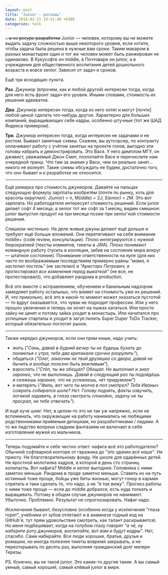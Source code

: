 ```yaml
---
layout: post
title: "Junior — роскошь"
date: 2018-02-21 19:41:40 +0300
categories: talk
---
```

~~.. а не ресурс разработки~~ Junior — человек, которому вы не можете выдать задачу сложностью выше некоторого уровня, если хотите, чтобы задача была решена в нужные вам сроки. Таким макаром в разных монастырях один и тот же человек может быть ранжирован не одинаково. В Кукусофте он middle, в Почтоваре он junior, а в учреждении для общественного воспитания детей дошкольного возраста и вовсе senior. Зависит от задач и сроков.

Ещё три исходящих пункта.

**Раз**. Джуниор (впрочем, как и любой другой) интересен тогда, когда для него есть фронт задач его уровня. Иными словами, стоимость их решения адекватна.

**Два**. Джуниор интересен тогда, когда из него хотят и могут [почти] любой ценой сделать что-нибудь другое. Характерно для больших компаний, выращивающих себе кадры, особенно штучные (тот же ШАД Яндекса примером).

**Три**. Джуниор интересен тогда, когда интересен не задачами и не ростом. Бывают занятные схемы. Скажем, вы аутсорсер, по контракту оплачивают работу с учётом занятых на проекте голов, выгодно эти головы набрать и демонстрировать. Это Вася. У него димплом МГУ, он джавист, уважаемый Джон Смит, похлопайте Васе и перечислите нам очередной транш. Что там за знания у Васи, чем он реально занят... никого не волнует. Такие схемы обсуждать не будем, достаточно того, что оно бывает и к разработке не относится.

---

Ещё ремарка про стоимость джуниоров. Давайте на пальцах следующую формулу зарплаты изобретём (почти по рынку, хоть для красоты округлил): J(unior) = n, M(iddle) = 2*J, S(enior) = 2*M. Это вот зарплата. Но работодателя интересует стоимость решений. Если junior делает софт 4 месяца, а senior тот же софт за 1 месяц, видим смешное: junior выпустил продукт на три месяца позже при senior'ной стоимости решения.

Слишком чистенько. На деле живые джуны делают ещё дольше и требуют ещё больше вложений. Они перетягивают на себя внимание middle+ (code review, консультации). Плохо интегрируются с нужной бюрократией (тексты коммитов, тикеты в JIRA). Плохо понимают командную работу (тусить в изоляции, забив на состояние мира вокруг — штатное состояние). Понимание ответственности на нуле (для них часто по воображаемым последствиям примерно равны *"мама, я застелил постель"* (не застелил) и *"Аристарх Петрович, я протестировал все изменения перед выкаткой"* (не все, не протестировал)), что добавляет рандома в production.

Всё это вместе с исправлением, обучением и банальным надзором замедляет работу остальных, что влияет на стоимость уже их решений. И, что прикольно, всё это в какой-то момент может оказаться пустотой — то вдруг оказывается, что чувак не подходит профессии. Или у него прошло увлечение и теперь он хочет на лыжах кататься. Или просто зайку не ценят и потому зайка уходит в монастырь. Или начитался про успешные стартапы и уходит в загул пилить Super Duper ToDo Tracker, который обязательно поглотит рынок.

---

Также нередко джуниоров, если они прям юные, надо учить:
* жить (*"Сань, давай в будний вечер ты не будешь бухать до похмелья с утра, тебе два критикала срочно разрулить"*),
* общаться (*"Олег, заказчик не твой друзяшка со двора, давай не бычить и вообще полезно быть вежливым"*),
* взрослеть (*"Стёп, ты же обещал? Обещал. Не выполнил и знал заранее, что не выполнишь. Давай в следующий раз ты подойдёшь и скажешь заранее, что не успеваешь, чёт придумаем"*)
* и матереть (*"Филь, вот чего ты молча в пол смотрел? Тебя Иваныч сожрать собирался шоле? Нет. Голову поднять, факты озвучить, логикой задавить, в глаза смотреть спокойно, задачу не ты просрал, не тебе отвечать"*).

И ещё куче шняг. Нет, в целом-то это не так уж напряжно, если не вспоминать, что окружающие на работу нанимались не любящими родственниками приёмным детишкам, но разработчиками / лидами. А то же лидство вопреки сладким фантазиям не включает в себя изготовление мужей из мальчиков.

---

Теперь подумайте и себе честно ответ: нафига всё это работодателю? Обычной софтварной конторе от гаражика до *"это здание всё наше"*. Не приюту. Не благотворительному фонду. Не школе для одарённых детей. Не яростной молотилке кадров, в которой в день сто страниц копипасты. Вот нафига? Middle и senior выгоднее. Головняка с ними заметно меньше. Рандома в проде заметно меньше. Ставить их на путь истинный тоже проще, бойцы уже биты жизнью, могут гонор в карман спрятать и таки сделать то, что надо, а не *"я так вижу"*. Прогноз работы с ними тоже проще — если до middle добрался, есть куда толкать и выращивать. Потому в общем случае джуниоров не нанимают. Убыточно. Проблемно. Результат не спрогнозировать. Нафиг надо.

Исключения бывают, безусловно (особенно когда у исключения "глаза горят", учебники от зубов отлетают и в анамнезе годный код на GitHub'е, тут прям удовольствие смотреть, как талант раскрывается). Но меня подбешивает, когда на голубом глазу говорят *"а чё, ну наберите роту джуниоров, воспитайте, вот вам и будут кадры"*. Нет, спасибо. Сами набирайте. Все люди хорошие, братья, друзья и ромашки, но иногда полезнее тикеты вовремя закрывать, а не переоткрывать по десять раз, выполняя гражданский долг матери Терезы.

PS. Конечно, вы не такой junior. Это какие-то другие такие. А вы самый умный, самый хороший, самый клёвый junior в мире.
